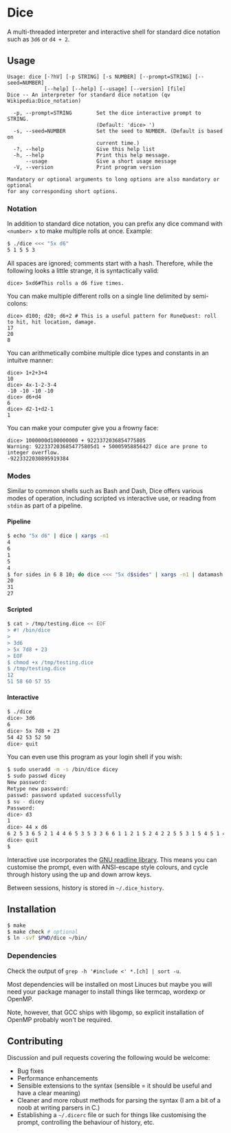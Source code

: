 Dice
====

A multi-threaded interpreter and interactive shell for standard dice notation such as `3d6` or `d4 + 2`.


Usage
----

```
Usage: dice [-?hV] [-p STRING] [-s NUMBER] [--prompt=STRING] [--seed=NUMBER]
            [--help] [--help] [--usage] [--version] [file]
Dice -- An interpreter for standard dice notation (qv Wikipedia:Dice_notation)

  -p, --prompt=STRING        Set the dice interactive prompt to STRING.
                             (Default: 'dice> ')
  -s, --seed=NUMBER          Set the seed to NUMBER. (Default is based on
                             current time.)
  -?, --help                 Give this help list
  -h, --help                 Print this help message.
      --usage                Give a short usage message
  -V, --version              Print program version

Mandatory or optional arguments to long options are also mandatory or optional
for any corresponding short options.
```

### Notation

In addition to standard dice notation,
you can prefix any dice command with `<number> x` to make multiple rolls at once.
Example:

```sh
$ ./dice <<< "5x d6"
5 1 5 5 3
```

All spaces are ignored; comments start with a hash.
Therefore, while the following looks a little strange, it is syntactically valid:

```
dice> 5xd6#This rolls a d6 five times.
```

You can make multiple different rolls on a single line delimited by semi-colons:

```
dice> d100; d20; d6+2 # This is a useful pattern for RuneQuest: roll to hit, hit location, damage.
17
20
8
```

You can arithmetically combine multiple dice types and constants in an intuitve manner:

```
dice> 1+2+3+4
10
dice> 4x-1-2-3-4
-10 -10 -10 -10
dice> d6+d4
6
dice> d2-1+d2-1
1
```

You can make your computer give you a frowny face:

```
dice> 1000000d100000000 + 9223372036854775805
Warning: 9223372036854775805d1 + 50005958856427 dice are prone to integer overflow.
-9223322030895919384
```


### Modes

Similar to common shells such as Bash and Dash, Dice offers various modes of operation, including scripted vs interactive use, or reading from `stdin` as part of a pipeline.

#### Pipeline

```sh
$ echo "5x d6" | dice | xargs -n1
4
6
1
5
4
$ for sides in 6 8 10; do dice <<< "5x d$sides" | xargs -n1 | datamash sum 1; done
20
31
27
```


#### Scripted

```sh
$ cat > /tmp/testing.dice << EOF
> #! /bin/dice
>
> 3d6
> 5x 7d8 + 23
> EOF
$ chmod +x /tmp/testing.dice
$ /tmp/testing.dice
12
51 58 60 57 55
```


#### Interactive

```sh
$ ./dice
dice> 3d6
6
dice> 5x 7d8 + 23
54 42 53 52 50
dice> quit
```

You can even use this program as your login shell if you wish:

```sh
$ sudo useradd -m -s /bin/dice dicey
$ sudo passwd dicey
New password:
Retype new password:
passwd: password updated successfully
$ su - dicey
Password:
dice> d3
1
dice> 44 x d6
6 2 5 3 6 5 2 1 4 4 6 5 3 5 3 3 6 6 1 1 2 1 5 2 4 2 2 5 5 3 1 5 4 5 1 4 4 3 4 2 6 4 6 3
dice> quit
$
```

Interactive use incorporates the [GNU readline library](https://tiswww.case.edu/php/chet/readline/rltop.html).
This means you can customise the prompt, even with ANSI-escape style colours,
and cycle through history using the up and down arrow keys.

Between sessions, history is stored in `~/.dice_history`.


Installation
----

```sh
$ make
$ make check # optional
$ ln -svf $PWD/dice ~/bin/
```

### Dependencies

Check the output of `grep -h '#include <' *.[ch] | sort -u`.

Most dependencies will be installed on most Linuces but maybe you will need your
package manager to install things like termcap, wordexp or OpenMP.

Note, however, that GCC ships with libgomp, so explicit installation of OpenMP probably won't be required.


Contributing
----

Discussion and pull requests covering the following would be welcome:

* Bug fixes
* Performance enhancements
* Sensible extensions to the syntax (sensible = it should be useful and have a clear meaning)
* Cleaner and more robust methods for parsing the syntax (I am a bit of a noob at writing parsers in C.)
* Establishing a `~/.dicerc` file or such for things like customising the prompt, controlling the behaviour of history, etc.
